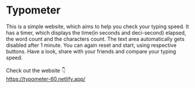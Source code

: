 # Typometer
This is a simple website, which aims to help you check your typing speed. It has a timer, which displays the time(in seconds and deci-second) elapsed, the word count and the characters count. The text area automatically gets disabled after 1 minute. You can again reset and start, using respective buttons. Have a look, share with your friends and compare your typing speed.
<br>
<br>
Check out the website 👇<br>
https://typometer-60.netlify.app/

